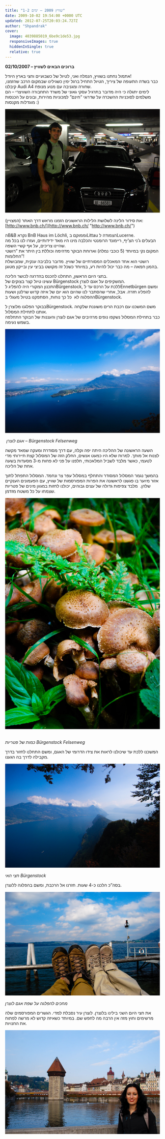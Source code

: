 ```yaml
---
title: "שוויץ 2009 – ימים 1-2"
date: 2009-10-02 19:54:00 +0000 UTC
updated: 2012-07-25T20:03:24.727Z
author: "Shpandrak"
cover:
  image: 4039885019_6be9c1de53.jpg
  responsiveImages: true
  hiddenInSingle: true
  relative: true
---
```


**02/10/2007 – ברוכים הבאים לשוויץ**

אתמול נחתנו     בשוויץ, הנמלה ואני, לטיול של כשבועיים וחצי בארץ היודל!  
כבר בשדה התעופה של ציריך, הטיול התחיל ברגל ימין כשגילינו שבמקום הרכב שהזמנו, קיבלנו Audi A4 שחורה ומגניבה עם מנוע מנופח.  
לימים יתגלה כי היה מדובר בתרגיל עסקי גאוני של משרד התחבורה השוויצרי – הם משלמים לסוכניות ההשכרה על שדרוגי “חינם” למכוניות מהירות, ובונים על הכנסות מוגדלות מקנסות :)

![](4038807627_d47748cc90.jpg "עם הAudi החדשה - השדרוג חינם, הקנסות עלי...")

את סידור הלינה לשלושת הלילות הראשונים הזמנו מראש דרך האתר (המצויין):  
[http://www.bnb.ch/](http://www.bnb.ch/ "http://www.bnb.ch/")

הB&amp;B נקרא BnB Haus im Löchli, וממוקם בLittau הצמודה לLucerne.  
הבעלים ג’ני הצ’יף, ריימונד הרומנטי והכלבה מינו היו מאד ידידותיים, ועזרו לנו בכל מה שהיינו צריכים, על אף קשיי השפה.  
המקום נקי במיוחד (5 כוכבי נמלה) וארוחת הבוקר מדהימה וכוללת בין היתר את “רושטי החלומות”!  
רושטי הוא אחד המאכלים המסורתיים של שוויץ. מדובר בלביבה ענקית, שמבושלת בהמון חמאה – מה כבר יכול להיות רע, במיוחד כשכל זה מקושט בביצי עין ובייקון מטוגן.

בחצי היום הראשון, התחלנו להכנס בהדרגה לכושר הליכה.  
עשינו טיול קצר בצוקים של Bürgenstock המשקיפים על אגם לוצרן.  
התכנון המקורי היה להפליג לBürgenstock, ללכת על הרכס עד לEnnetbürgen ומשם להפליג חזרה. אבל, אחרי שהסתבר לנו שהיום הוא יום של איזה קדוש שרלטן ושעות ההפלגה לא  כל כך נוחות, הסתפקנו בטיול מעגלי בBürgenstock.

בבוקר הפלגנו מלוצרן לBürgenstock. משם המשכנו עם רכבת הרים משוננת שלקחה אותנו לתחילת המסלול.  
כבר בתחילת המסלול נשקפו נופים מרהיבים של אגם לוצרן והעננות של הבוקר התחלפה בשמש נעימה.

![](4039599124_b47a2768d2.jpg)

 *אגם לוצרן – Bürgenstock Felsenweg*

השעה הראשונה של ההליכה היתה יפה וקלה, עם דרך מסודרת ומעקה שמאד מקשה לצנוח אל מותך. למרות שלא היו כמעט אנשים, החלק הזה של המסלול קצת תיירותי מדי לטעמי, כאשר מלבד לשביל המלאכותי, חלפנו על פני לא פחות מ-3 מסעדות בשעה אחת של הליכה.

בהמשך נגמר המסלול המסודר והתחלף במסלול עפר צר ונחמד. המסלול התפתל לתוך אזור מיוער בו פגשנו לראשונה את הפרות המפורסמות של שוויץ, עם הפעמונים הענקיים שלהן.  מלבד צפיפות גדולה של עצים גבוהים, יכולנו לחזות במגוון מינים של פטריות שצמחו על כל משטח מזדמן.

![](4039631606_3623c516df.jpg) 

*כמות של פטריות Bürgenstock Felsenweg*

המשכנו ללכת עד שיכולנו לראות את צידו הדרומי של האגם, ומשם התחלנו לחזור בדרך מקבילה לדרך בה הגענו.

![](Switzerland-11.jpg)

*חצי האי Bürgenstock*

בסה”כ הלכנו כ-4 שעות. חזרנו אל הרכבת, ומשם בהפלגה ללוצרן.

![](4039885019_6be9c1de53.jpg)

*מחכים להפלגה על שפת אגם לוצרן*

את חצי היום השני בילינו בלוצרן. לוצרן עיר נסבלת למדי. הגשרים המפורסמים שלה מרשימים וחוץ מזה אין הרבה מה לחפש שם. במיוחד כשאיזה קדוש לא מרשה לפתוח את החנויות.

![Lucerne](4038816863_d0b52c2774.jpg "Kapellbrücke –גשר הכנסיה, לוצרן")
